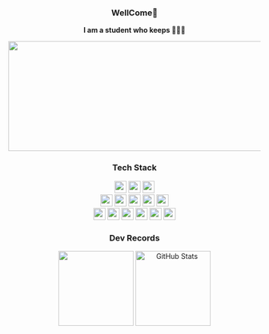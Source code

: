 <div align="center">
  
<h3>WellCome🌟</h3>

**I am a student who keeps 🍌🐱😭**

<a href="https://www.gitanimals.org/en_US?utm_medium=image&utm_source=minwoonggi&utm_content=line">
  <img
    src="https://render.gitanimals.org/lines/minwoonggi?pet-id=753517780113663562"
    width="800"
    height="220"
  />
  </a>

<h3> Tech Stack </h3>

<p align="center">

<!-- Languages -->
<img src="https://img.shields.io/badge/Java-007396?style=flat&logo=java&logoColor=white" height="24"/>
<img src="https://img.shields.io/badge/C-A8B9CC?style=flat&logo=c&logoColor=white" height="24"/>
<img src="https://img.shields.io/badge/TypeScript-3178C6?style=flat&logo=typescript&logoColor=white" height="24"/>

<br/>

<!-- Frontend -->
<img src="https://img.shields.io/badge/React-000000?style=flat&logo=react&logoColor=61DAFB" height="24"/>
<img src="https://img.shields.io/badge/Next.js-000000?style=flat&logo=next.js&logoColor=white" height="24"/>
<img src="https://img.shields.io/badge/Tailwind_CSS-06B6D4?style=flat&logo=tailwindcss&logoColor=white" height="24"/>
<img src="https://img.shields.io/badge/TanStack_Query-FF4154?style=flat&logo=reactquery&logoColor=white" height="24"/>
<img src="https://img.shields.io/badge/Zustand-181717?style=flat" height="24"/>

<br/>

<!-- Backend & DB -->
<img src="https://img.shields.io/badge/Spring_MVC-6DB33F?style=flat&logo=spring&logoColor=white" height="24"/>
<img src="https://img.shields.io/badge/MySQL-4479A1?style=flat&logo=mysql&logoColor=white" height="24"/>
<img src="https://img.shields.io/badge/PostgreSQL-4169E1?style=flat&logo=postgresql&logoColor=white" height="24"/>
<img src="https://img.shields.io/badge/Redis-DC382D?style=flat&logo=redis&logoColor=white" height="24"/>
<img src="https://img.shields.io/badge/MongoDB-47A248?style=flat&logo=mongodb&logoColor=white" height="24"/>
<img src="https://img.shields.io/badge/Docker-2496ED?style=flat&logo=docker&logoColor=white" height="24"/>

</p>


<h3> Dev Records </h3>


<p align="center">
   <img src="https://github-readme-streak-stats.herokuapp.com/?user=minwoonggi&theme=dark&ring=FFD700&fire=FFD700&currStreakLabel=FFD700" height="150"/>

  <a href="https://github.com/anuraghazra/github-readme-stats">
    <img src="https://github-readme-stats.vercel.app/api?username=minwoonggi&show_icons=true&title_color=ffffff&text_color=ffffff&icon_color=ffffff&bg_color=F9D976,F39F18,DAA520&hide_border=true&border_radius=12" alt="GitHub Stats" height="150"/>
  </a>
</p>

<!-- Gitanimals 배너 -->




</div>
